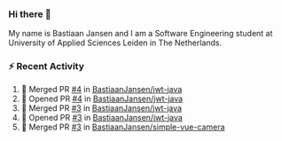 ### Hi there 👋

My name is Bastiaan Jansen and I am a Software Engineering student at University of Applied Sciences Leiden in The Netherlands. 

### ⚡ Recent Activity
<!--START_SECTION:activity-->
1. 🎉 Merged PR [#4](https://github.com/BastiaanJansen/jwt-java/pull/4) in [BastiaanJansen/jwt-java](https://github.com/BastiaanJansen/jwt-java)
2. 💪 Opened PR [#4](https://github.com/BastiaanJansen/jwt-java/pull/4) in [BastiaanJansen/jwt-java](https://github.com/BastiaanJansen/jwt-java)
3. 🎉 Merged PR [#3](https://github.com/BastiaanJansen/jwt-java/pull/3) in [BastiaanJansen/jwt-java](https://github.com/BastiaanJansen/jwt-java)
4. 💪 Opened PR [#3](https://github.com/BastiaanJansen/jwt-java/pull/3) in [BastiaanJansen/jwt-java](https://github.com/BastiaanJansen/jwt-java)
5. 🎉 Merged PR [#3](https://github.com/BastiaanJansen/simple-vue-camera/pull/3) in [BastiaanJansen/simple-vue-camera](https://github.com/BastiaanJansen/simple-vue-camera)
<!--END_SECTION:activity-->

<!--
**BastiaanJansen/BastiaanJansen** is a ✨ _special_ ✨ repository because its `README.md` (this file) appears on your GitHub profile.

Here are some ideas to get you started:

- 🔭 I’m currently working on ...
- 🌱 I’m currently learning ...
- 👯 I’m looking to collaborate on ...
- 🤔 I’m looking for help with ...
- 💬 Ask me about ...
- 📫 How to reach me: ...
- 😄 Pronouns: ...
- ⚡ Fun fact: ...
-->
